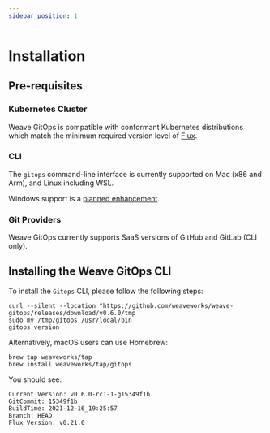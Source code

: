 ```yaml
---
sidebar_position: 1
---
```

# Installation

## Pre-requisites

### Kubernetes Cluster
Weave GitOps is compatible with conformant Kubernetes distributions which match the minimum required version level of [Flux](https://fluxcd.io/docs/installation/#prerequisites).

### CLI
The `gitops` command-line interface is currently supported on Mac (x86 and Arm), and Linux including WSL.

Windows support is a [planned enhancement](https://github.com/weaveworks/weave-gitops/issues/663).

### Git Providers
Weave GitOps currently supports SaaS versions of GitHub and GitLab (CLI only).

## Installing the Weave GitOps CLI

To install the `Gitops` CLI, please follow the following steps:

```console
curl --silent --location "https://github.com/weaveworks/weave-gitops/releases/download/v0.6.0/tmp
sudo mv /tmp/gitops /usr/local/bin
gitops version
```

Alternatively, macOS users can use Homebrew:

```console
brew tap weaveworks/tap
brew install weaveworks/tap/gitops
```

You should see:

```console
Current Version: v0.6.0-rc1-1-g15349f1b
GitCommit: 15349f1b
BuildTime: 2021-12-16_19:25:57
Branch: HEAD
Flux Version: v0.21.0
```
